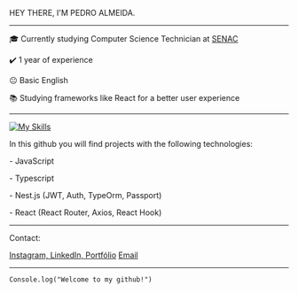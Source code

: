 HEY THERE, I'M PEDRO ALMEIDA.
<hr>

<p>🎓 Currently studying Computer Science Technician at <a href="https://www.sp.senac.br/senac-sao-bernardo-do-campo" target="blank_">SENAC</a></p>
<p>✔️ 1 year of experience</p>
<p>😐 Basic English </p>
<p>📚 Studying frameworks like React for a better user experience</p>
<hr>

[![My Skills](https://skillicons.dev/icons?i=javascript,typescript,react,nest,mysql)](https://skillicons.dev)

In this github you will find projects with the following technologies:
<p>- JavaScript</p> 
<p>- Typescript</p> 
<p>- Nest.js (JWT, Auth, TypeOrm, Passport)</p>
<p>- React (React Router, Axios, React Hook)</p>


<hr>

Contact:
<p><a href="https://www.instagram.com/pedroalm._/" target="_blank">Instagram, </a><a href="https://www.linkedin.com/in/pedroaugustosantosalmeida/" target="_blank">LinkedIn, </a>
<a href="https://psalmeida-portfolio.vercel.app/">Portfólio</a>
<a href= "mailto:almeida.pedroaugusto25@gmail.com">Email</a></p>


<hr>

<code>Console.log("Welcome to my github!")</code>
